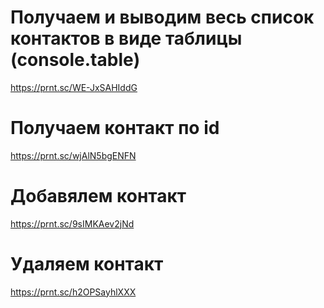 # Получаем и выводим весь список контактов в виде таблицы (console.table)

https://prnt.sc/WE-JxSAHIddG

# Получаем контакт по id

https://prnt.sc/wjAlN5bgENFN

# Добавялем контакт

https://prnt.sc/9sIMKAev2jNd

# Удаляем контакт

https://prnt.sc/h2OPSayhlXXX
